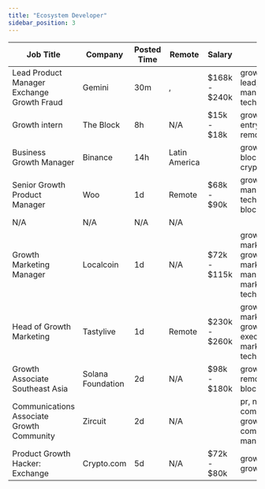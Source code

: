 ```yaml
---
title: "Ecosystem Developer"
sidebar_position: 3
---
```


| Job Title | Company | Posted Time | Remote | Salary | Tags | Apply Link |
|-----------|---------|-------------|--------|--------|------|------------|
| Lead Product Manager Exchange Growth Fraud | Gemini | 30m | , | $168k - $240k | growth, security, lead, product manager, non tech | [Apply](https://web3.career/lead-product-manager-exchange-growth-fraud-gemini/111633) |
| Growth intern | The Block | 8h | N/A | $15k - $18k | growth, intern, entry level, remote, crypto | [Apply](https://web3.career/growth-intern-theblockcrypto/111528) |
| Business Growth Manager | Binance | 14h | Latin America |  | growth, blockchain, crypto | [Apply](https://web3.career/business-growth-manager-binance/111368) |
| Senior Growth Product Manager | Woo | 1d | Remote | $68k - $90k | growth, product manager, non tech, senior, blockchain | [Apply](https://web3.career/senior-growth-product-manager-woo/95664) |
| N/A | N/A | N/A | N/A |  |  | [Apply](https://web3.career/metana) |
| Growth Marketing Manager | Localcoin | 1d | N/A | $72k - $115k | growth marketing, growth, marketing manager, marketing, non tech | [Apply](https://web3.career/growth-marketing-manager-localcoin/77971) |
| Head of Growth Marketing | Tastylive | 1d | Remote | $230k - $260k | growth marketing, growth, executive, marketing, non tech | [Apply](https://web3.career/head-of-growth-marketing-tastylive/108292) |
| Growth Associate Southeast Asia | Solana Foundation | 2d | N/A | $98k - $180k | growth, ai, remote, blockchain, defi | [Apply](https://web3.career/growth-associate-southeast-asia-solanafoundation/110505) |
| Communications Associate Growth Community | Zircuit | 2d | N/A |  | pr, non tech, communications, growth, community manager | [Apply](https://web3.career/communications-associate-growth-community-zircuit/105486) |
| Product Growth Hacker: Exchange | Crypto.com | 5d | N/A | $72k - $80k | growth hacker, growth, crypto | [Apply](https://web3.career/product-growth-hacker-exchange-crypto-com/109681) |
